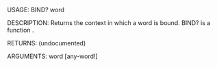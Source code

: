 USAGE:
     BIND? word 

DESCRIPTION:
     Returns the context in which a word is bound.
     BIND? is a function .

RETURNS:
    (undocumented)

ARGUMENTS:
    word [any-word!]
